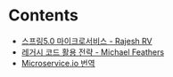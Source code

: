# Contents
- [스프링5.0 마이크로서비스 - Rajesh RV](./microservices-with-spring5.0/README.md)
- [레거시 코드 활용 전략 - Michael Feathers](./working-effectively-with-legacy-code/README.md)
- [Microservice.io 번역](./microservice-io-translation/README.md)
